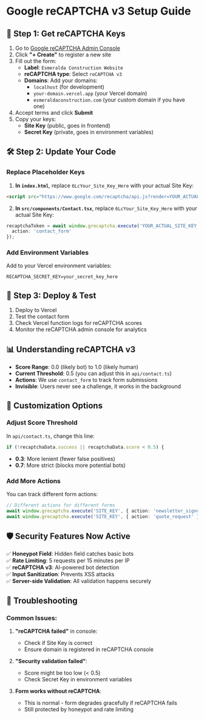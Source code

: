 # Google reCAPTCHA v3 Setup Guide

## 🔑 **Step 1: Get reCAPTCHA Keys**

1. Go to [Google reCAPTCHA Admin Console](https://www.google.com/recaptcha/admin)
2. Click **"+ Create"** to register a new site
3. Fill out the form:
   - **Label**: `Esmeralda Construction Website`
   - **reCAPTCHA type**: Select `reCAPTCHA v3`
   - **Domains**: Add your domains:
     - `localhost` (for development)
     - `your-domain.vercel.app` (your Vercel domain)
     - `esmeraldaconstruction.com` (your custom domain if you have one)
4. Accept terms and click **Submit**
5. Copy your keys:
   - **Site Key** (public, goes in frontend)
   - **Secret Key** (private, goes in environment variables)

## 🛠️ **Step 2: Update Your Code**

### Replace Placeholder Keys

1. **In `index.html`**, replace `6LcYour_Site_Key_Here` with your actual Site Key:
```html
<script src="https://www.google.com/recaptcha/api.js?render=YOUR_ACTUAL_SITE_KEY_HERE" async defer></script>
```

2. **In `src/components/Contact.tsx`**, replace `6LcYour_Site_Key_Here` with your actual Site Key:
```typescript
recaptchaToken = await window.grecaptcha.execute('YOUR_ACTUAL_SITE_KEY_HERE', { 
  action: 'contact_form' 
});
```

### Add Environment Variables

Add to your Vercel environment variables:
```env
RECAPTCHA_SECRET_KEY=your_secret_key_here
```

## 🚀 **Step 3: Deploy & Test**

1. Deploy to Vercel
2. Test the contact form
3. Check Vercel function logs for reCAPTCHA scores
4. Monitor the reCAPTCHA admin console for analytics

## 📊 **Understanding reCAPTCHA v3**

- **Score Range**: 0.0 (likely bot) to 1.0 (likely human)
- **Current Threshold**: 0.5 (you can adjust this in `api/contact.ts`)
- **Actions**: We use `contact_form` to track form submissions
- **Invisible**: Users never see a challenge, it works in the background

## 🔧 **Customization Options**

### Adjust Score Threshold
In `api/contact.ts`, change this line:
```typescript
if (!recaptchaData.success || recaptchaData.score < 0.5) {
```
- **0.3**: More lenient (fewer false positives)
- **0.7**: More strict (blocks more potential bots)

### Add More Actions
You can track different form actions:
```typescript
// Different actions for different forms
await window.grecaptcha.execute('SITE_KEY', { action: 'newsletter_signup' });
await window.grecaptcha.execute('SITE_KEY', { action: 'quote_request' });
```

## 🛡️ **Security Features Now Active**

✅ **Honeypot Field**: Hidden field catches basic bots  
✅ **Rate Limiting**: 5 requests per 15 minutes per IP  
✅ **reCAPTCHA v3**: AI-powered bot detection  
✅ **Input Sanitization**: Prevents XSS attacks  
✅ **Server-side Validation**: All validation happens securely  

## 🚨 **Troubleshooting**

### Common Issues:
1. **"reCAPTCHA failed"** in console:
   - Check if Site Key is correct
   - Ensure domain is registered in reCAPTCHA console

2. **"Security validation failed"**:
   - Score might be too low (< 0.5)
   - Check Secret Key in environment variables

3. **Form works without reCAPTCHA**:
   - This is normal - form degrades gracefully if reCAPTCHA fails
   - Still protected by honeypot and rate limiting 